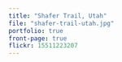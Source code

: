 ```yaml
---
title: "Shafer Trail, Utah"
file: "shafer-trail-utah.jpg"
portfolio: true
front-page: true
flickr: 15511223207
---
```

